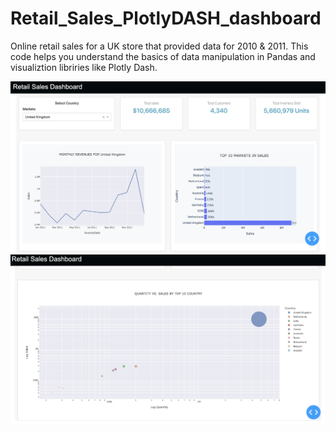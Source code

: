 # Retail_Sales_PlotlyDASH_dashboard
Online retail sales for a UK store that provided data for  2010 & 2011. This code helps you understand the basics of data manipulation in Pandas and visualiztion libriries like Plotly Dash. 

<img src="Screen Shot 2023-02-17 at 1.01.37 PM.png" alt="Top Part of Dashboard in Plotly Dash" width="1000"/>
<img src="Screen Shot 2023-02-17 at 1.01.51 PM.png" alt="Bottom Part of Dashboard in Plotly Dash" width="1000"/> 
